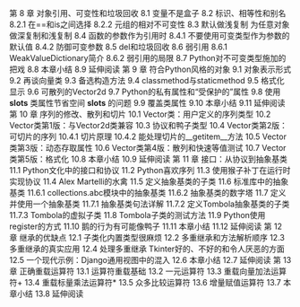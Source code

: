 第
8
章
对象引用、可变性和垃圾回收
8.1
变量不是盒子
8.2
标识、相等性和别名
8.2.1
在==和is之间选择
8.2.2
元组的相对不可变性
8.3
默认做浅复制
为任意对象做深复制和浅复制
8.4
函数的参数作为引用时
8.4.1
不要使用可变类型作为参数的默认值
8.4.2
防御可变参数
8.5
del和垃圾回收
8.6
弱引用
8.6.1
WeakValueDictionary简介
8.6.2
弱引用的局限
8.7
Python对不可变类型施加的把戏
8.8
本章小结
8.9
延伸阅读
第
9
章
符合Python风格的对象
9.1
对象表示形式
9.2
再谈向量类
9.3
备选构造方法
9.4
classmethod与staticmethod
9.5
格式化显示
9.6
可散列的Vector2d
9.7
Python的私有属性和“受保护的”属性
9.8
使用
__slots__
类属性节省空间
__slots__
的问题
9.9
覆盖类属性
9.10
本章小结
9.11
延伸阅读
第
10
章
序列的修改、散列和切片
10.1
Vector类：用户定义的序列类型
10.2
Vector类第1版：与Vector2d类兼容
10.3
协议和鸭子类型
10.4
Vector类第2版：可切片的序列
10.4.1
切片原理
10.4.2
能处理切片的__getitem__方法
10.5
Vector类第3版：动态存取属性
10.6
Vector类第4版：散列和快速等值测试
10.7
Vector类第5版：格式化
10.8
本章小结
10.9
延伸阅读
第
11
章
接口：从协议到抽象基类
11.1
Python文化中的接口和协议
11.2
Python喜欢序列
11.3
使用猴子补丁在运行时实现协议
11.4
Alex
Martelli的水禽
11.5
定义抽象基类的子类
11.6
标准库中的抽象基类
11.6.1
collections.abc模块中的抽象基类
11.6.2
抽象基类的数字塔
11.7
定义并使用一个抽象基类
11.7.1
抽象基类句法详解
11.7.2
定义Tombola抽象基类的子类
11.7.3
Tombola的虚拟子类
11.8
Tombola子类的测试方法
11.9
Python使用register的方式
11.10
鹅的行为有可能像鸭子
11.11
本章小结
11.12
延伸阅读
第
12
章
继承的优缺点
12.1
子类化内置类型很麻烦
12.2
多重继承和方法解析顺序
12.3
多重继承的真实应用
12.4
处理多重继承
Tkinter好的、不好的和令人厌恶的方面
12.5
一个现代示例：Django通用视图中的混入
12.6
本章小结
12.7
延伸阅读
第
13
章
正确重载运算符
13.1
运算符重载基础
13.2
一元运算符
13.3
重载向量加法运算符+
13.4
重载标量乘法运算符*
13.5
众多比较运算符
13.6
增量赋值运算符
13.7
本章小结
13.8
延伸阅读